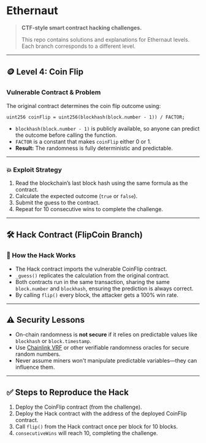 # Ethernaut

> **CTF-style smart contract hacking challenges.**
> 
> This repo contains solutions and explanations for Ethernaut levels. Each branch corresponds to a different level.

---

## 🪙 Level 4: Coin Flip

### Vulnerable Contract & Problem

The original contract determines the coin flip outcome using:

```solidity
uint256 coinFlip = uint256(blockhash(block.number - 1)) / FACTOR;
```

- `blockhash(block.number - 1)` is publicly available, so anyone can predict the outcome before calling the function.
- `FACTOR` is a constant that makes `coinFlip` either 0 or 1.
- **Result:** The randomness is fully deterministic and predictable.

---

### 💥 Exploit Strategy

1. Read the blockchain’s last block hash using the same formula as the contract.
2. Calculate the expected outcome (`true` or `false`).
3. Submit the guess to the contract.
4. Repeat for 10 consecutive wins to complete the challenge.

---

## 🛠️ Hack Contract (FlipCoin Branch)

### 🔑 How the Hack Works

- The Hack contract imports the vulnerable CoinFlip contract.
- `_guess()` replicates the calculation from the original contract.
- Both contracts run in the same transaction, sharing the same `block.number` and `blockhash`, ensuring the prediction is always correct.
- By calling `flip()` every block, the attacker gets a 100% win rate.

---

## ⚠️ Security Lessons

- On-chain randomness is **not secure** if it relies on predictable values like `blockhash` or `block.timestamp`.
- Use [Chainlink VRF](https://docs.chain.link/vrf/v2/introduction/) or other verifiable randomness oracles for secure random numbers.
- Never assume miners won't manipulate predictable variables—they can influence them.

---

## ✅ Steps to Reproduce the Hack

1. Deploy the CoinFlip contract (from the challenge).
2. Deploy the Hack contract with the address of the deployed CoinFlip contract.
3. Call `flip()` from the Hack contract once per block for 10 blocks.
4. `consecutiveWins` will reach 10, completing the challenge.
